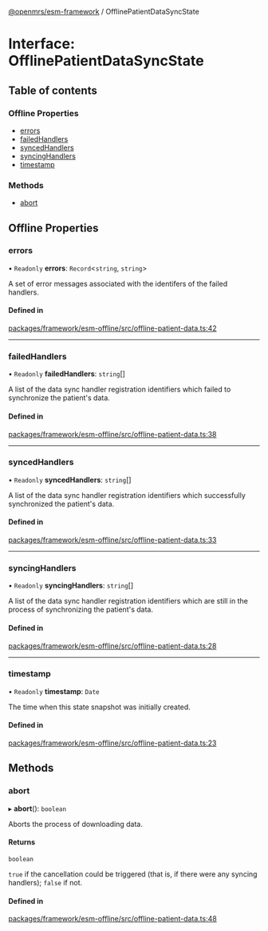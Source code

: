 [@openmrs/esm-framework](../API.md) / OfflinePatientDataSyncState

# Interface: OfflinePatientDataSyncState

## Table of contents

### Offline Properties

- [errors](OfflinePatientDataSyncState.md#errors)
- [failedHandlers](OfflinePatientDataSyncState.md#failedhandlers)
- [syncedHandlers](OfflinePatientDataSyncState.md#syncedhandlers)
- [syncingHandlers](OfflinePatientDataSyncState.md#syncinghandlers)
- [timestamp](OfflinePatientDataSyncState.md#timestamp)

### Methods

- [abort](OfflinePatientDataSyncState.md#abort)

## Offline Properties

### errors

• `Readonly` **errors**: `Record`<`string`, `string`\>

A set of error messages associated with the identifers of the failed handlers.

#### Defined in

[packages/framework/esm-offline/src/offline-patient-data.ts:42](https://github.com/openmrs/openmrs-esm-core/blob/master/packages/framework/esm-offline/src/offline-patient-data.ts#L42)

___

### failedHandlers

• `Readonly` **failedHandlers**: `string`[]

A list of the data sync handler registration identifiers which failed to synchronize the
patient's data.

#### Defined in

[packages/framework/esm-offline/src/offline-patient-data.ts:38](https://github.com/openmrs/openmrs-esm-core/blob/master/packages/framework/esm-offline/src/offline-patient-data.ts#L38)

___

### syncedHandlers

• `Readonly` **syncedHandlers**: `string`[]

A list of the data sync handler registration identifiers which successfully synchronized the
patient's data.

#### Defined in

[packages/framework/esm-offline/src/offline-patient-data.ts:33](https://github.com/openmrs/openmrs-esm-core/blob/master/packages/framework/esm-offline/src/offline-patient-data.ts#L33)

___

### syncingHandlers

• `Readonly` **syncingHandlers**: `string`[]

A list of the data sync handler registration identifiers which are still in the process
of synchronizing the patient's data.

#### Defined in

[packages/framework/esm-offline/src/offline-patient-data.ts:28](https://github.com/openmrs/openmrs-esm-core/blob/master/packages/framework/esm-offline/src/offline-patient-data.ts#L28)

___

### timestamp

• `Readonly` **timestamp**: `Date`

The time when this state snapshot was initially created.

#### Defined in

[packages/framework/esm-offline/src/offline-patient-data.ts:23](https://github.com/openmrs/openmrs-esm-core/blob/master/packages/framework/esm-offline/src/offline-patient-data.ts#L23)

## Methods

### abort

▸ **abort**(): `boolean`

Aborts the process of downloading data.

#### Returns

`boolean`

`true` if the cancellation could be triggered (that is, if there were any syncing handlers);
  `false` if not.

#### Defined in

[packages/framework/esm-offline/src/offline-patient-data.ts:48](https://github.com/openmrs/openmrs-esm-core/blob/master/packages/framework/esm-offline/src/offline-patient-data.ts#L48)
